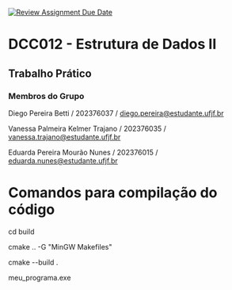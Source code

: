 [![Review Assignment Due Date](https://classroom.github.com/assets/deadline-readme-button-22041afd0340ce965d47ae6ef1cefeee28c7c493a6346c4f15d667ab976d596c.svg)](https://classroom.github.com/a/jnYLGS_4)
# DCC012 - Estrutura de Dados II
## Trabalho Prático 

### Membros do Grupo
Diego Pereira Betti / 202376037 / diego.pereira@estudante.ufjf.br

Vanessa Palmeira Kelmer Trajano / 202376035 / vanessa.trajano@estudante.ufjf.br

Eduarda Pereira Mourão Nunes / 202376015 / eduarda.nunes@estudante.ufjf.br

# Comandos para compilação do código
cd build

cmake .. -G "MinGW Makefiles"

cmake --build .

meu_programa.exe
